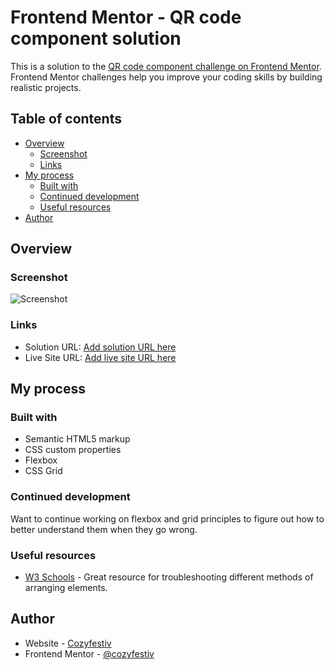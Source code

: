 # Frontend Mentor - QR code component solution

This is a solution to the [QR code component challenge on Frontend Mentor](https://www.frontendmentor.io/challenges/qr-code-component-iux_sIO_H). Frontend Mentor challenges help you improve your coding skills by building realistic projects. 

## Table of contents

- [Overview](#overview)
  - [Screenshot](#screenshot)
  - [Links](#links)
- [My process](#my-process)
  - [Built with](#built-with)
  - [Continued development](#continued-development)
  - [Useful resources](#useful-resources)
- [Author](#author)

## Overview

### Screenshot

![Screenshot](.images/screenshot1.png)

### Links

- Solution URL: [Add solution URL here](https://github.com/cozyfestiv/QR-Code-Component/)
- Live Site URL: [Add live site URL here](https://cozyfestiv.github.io/QR-Code-Component/)

## My process

### Built with

- Semantic HTML5 markup
- CSS custom properties
- Flexbox
- CSS Grid

### Continued development

Want to continue working on flexbox and grid principles to figure out how to better understand them when they go wrong. 

### Useful resources

- [W3 Schools](https://www.w3schools.com/css/default.asp) - Great resource for troubleshooting different methods of arranging elements.


## Author

- Website - [Cozyfestiv](https://github.com/cozyfestiv)
- Frontend Mentor - [@cozyfestiv](https://www.frontendmentor.io/profile/cozyfestiv)


